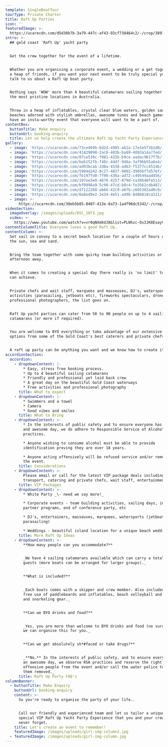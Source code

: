 ```yaml
---
template: SingleBoatTour
tourType: Private Charter
title: Raft Up Parties
icon: ''
featuredImage: >-
  https://ucarecdn.com/d5d38b7b-3a79-447c-af43-93cf738464c2/-/crop/3891x1763/0,1155/-/preview/
intro: >-
  ## gold coast 'Raft Up' yacht party


  Get the crew together for the event of a lifetime. 


  Whether you are organising a corporate event, a wedding or a get together with
  a heap of friends, if you want your next event to be truly special you should
  talk to us about a Raft Up boat party.


  Nothing says 'WOW' more than 4 beautiful catamarans sailing together in one of
  the most pristine locations in Australia.


  Throw in a heap of inflatables, crystal clear blue waters, golden sandy
  beaches adorned with stylish umbrellas, awesome tunes and beach games, and you
  have an insta-worthy event that everyone will want to be a part of.
contentBox:
  buttonTitle: Make enquiry
  buttonUrl: booking-enquiry
  title: Let us help create the ultimate Raft Up Yacht Party Experience
gallery:
  - image: 'https://ucarecdn.com/73ce469b-6d2d-4985-ab2a-17e1e5f3b1d0/'
  - image: 'https://ucarecdn.com/41429098-2ac0-403b-ba69-4093a14a77ed/'
  - image: 'https://ucarecdn.com/07ce539c-f081-432b-b9ce-aadac9617f7b/'
  - image: 'https://ucarecdn.com/beb152fb-f48c-44df-946a-3af9bb55a6e4/'
  - image: 'https://ucarecdn.com/ad93bcab-2d8a-4538-adb3-f5377cc4514b/'
  - image: 'https://ucarecdn.com/5904d242-8c27-482f-9002-39056ffd576f/'
  - image: 'https://ucarecdn.com/fb197fd0-7f90-436a-ad72-c49549aad456/'
  - image: 'https://ucarecdn.com/107ee3e0-4676-4257-879d-ca38640fe513/'
  - image: 'https://ucarecdn.com/bf9998a9-5c90-47cd-b0c4-fe3562cdb487/'
  - image: 'https://ucarecdn.com/d7122268-ab66-42c9-a6fb-c605302ad0c9/'
  - image: 'https://ucarecdn.com/0a8ed9e2-2e34-4e51-ad9b-8d8b818ca321/'
  - image: >-
      https://ucarecdn.com/30eb5b85-8407-413e-8a73-1a4f96dc5342/-/crop/5479x2275/213,1175/-/preview/
videoSection:
  imageOverlay: /images/uploads/DSC_1073.jpg
  video: >-
    https://www.youtube.com/watch?v=vr0qNXmkUJ8&list=PLNhzc-Os3JK8ExayVzzoHVvP2c0-4_oqt
contentColumnTitle: Everyone loves a good Raft Up.
contentColumn: >-
  Set sail in convoy to a secret beach location for a couple of hours of fun in
  the sun, sea and sand.


  Bring the team together with some quirky team building activities or party the
  afternoon away. 


  When it comes to creating a special day there really is 'no limit' to what we
  can achieve. 


  Private chefs and wait staff, marquees and masseuses, DJ's, watersports
  activities (parasailing, jetboats etc), fireworks spectaculars, drone and
  professional photographers, the list goes on. 


  Raft Up yacht parties can cater from 50 to 90 people on up to 4 sailing
  catamarans (or more if required).


  You are welcome to BYO everything or take advantage of our extensive catering
  options from some of the Gold Coast's best caterers and private chefs.


  A raft up party can be anything you want and we know how to create it.
accordionSection:
  accordion:
    - dropdownContent: |-
        * Easy, stress free booking process.
        * Up to 4 beautiful sailing catamarans
        * Friendly and professional yet laid back crew
        * A great day on the beautiful Gold Coast waterways
        * Free activities and professional photography
      title: What to expect
    - dropdownContent: |-
        * Swimmers and a towel
        * Camera
        * Good vibes and smiles
      title: What to Bring
    - dropdownContent: >-
        * In the interests of public safety and to ensure everyone has a safe
        and awesome day, we do adhere to Responsible Service of Alcohol
        practices. 

        * Anyone wishing to consume alcohol must be able to provide
        identification proving they are over 18 years.

        * Anyone acting offensively will be refused service and/or removed from
        the event.
      title: Considerations
    - dropdownContent: >-
        Please email or call for the latest VIP package deals including
        transport, catering and private chefs, wait staff, entertainment etc.
      title: VIP Packages
    - dropdownContent: >-
        * White Party _\- need we say more!_

        * Corporate events - team building activities, sailing days, incentives,
        partner programs, end of conference party, etc

        * DJ's, entertainers, masseuses, marquees, watersports (jetboating and
        parasailing)

        * Weddings - beautiful island location for a unique beach wedding.
      title: More Raft Up Ideas
    - dropdownContent: >-
        **How many people can you accommodate?** 


        _We have 4 sailing catamarans available which can carry a total of 90
        guests (more boats can be arranged for larger groups)._


        **What is included?**


        _Each boats comes with a skipper and crew member. Also included is ice,
        free use of paddleboards and inflatables, beach volleyball and cricket,
        and snorkeling gear._


        **Can we BYO drinks and food?**


        _Yes, you are more than welcome to BYO drinks and food (no surcharge) or
        we can organise this for you._


        **Can we get absolutely sh*#faced or take drugs?**


        _**No.** In the interests of public safety, and to ensure everyone has
        an awesome day, we observe RSA practices and reserve the right to evict
        offensive people from the event and/or call the water police to have
        them removed._
      title: Raft Up Party FAQ's
columnBanner:
  - buttonTitle: Make Enquiry
    buttonUrl: booking-enquiry
    content: >-
      So you're ready to organise the party of your life..


      Call our friendly and experienced team and let us tailor a unique and
      special VIP Raft Up Yacht Party Experience that you and your crew will
      never forget.
    title: Let's create an event to remember!
    featuredImage: /images/uploads/girl-img-column2.jpg
  - featuredImage: /images/uploads/girl-img-column.jpg
---
```


